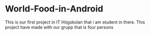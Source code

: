 # World-Food-in-Android
This is our first project in IT Högskolan that i am student in there. 
This project have made with our grupp that is four persons
